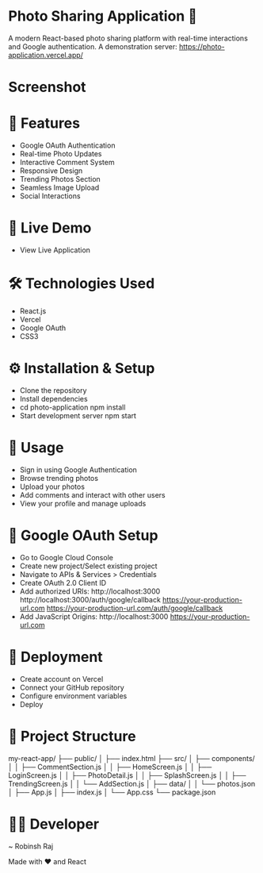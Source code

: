 # Photo Sharing Application 📸
A modern React-based photo sharing platform with real-time interactions and Google authentication.
A demonstration server: https://photo-application.vercel.app/

# Screenshot



# 🌟 Features
- Google OAuth Authentication
- Real-time Photo Updates
- Interactive Comment System
- Responsive Design
- Trending Photos Section
- Seamless Image Upload
- Social Interactions

# 🚀 Live Demo
- View Live Application

# 🛠️ Technologies Used
- React.js
- Vercel
- Google OAuth
- CSS3

# ⚙️ Installation & Setup
- Clone the repository
- Install dependencies
- cd photo-application
  npm install
- Start development server
  npm start
# 📱 Usage
- Sign in using Google Authentication
- Browse trending photos
- Upload your photos
- Add comments and interact with other users
- View your profile and manage uploads

# 🔑 Google OAuth Setup
- Go to Google Cloud Console
- Create new project/Select existing project
- Navigate to APIs & Services > Credentials
- Create OAuth 2.0 Client ID
- Add authorized URIs:
  http://localhost:3000
  http://localhost:3000/auth/google/callback
  https://your-production-url.com
  https://your-production-url.com/auth/google/callback
- Add JavaScript Origins:
  http://localhost:3000
  https://your-production-url.com

# 🚀 Deployment
- Create account on Vercel
- Connect your GitHub repository
- Configure environment variables
- Deploy

# 📂 Project Structure

my-react-app/
├── public/
│   ├── index.html
├── src/
│   ├── components/
│   │   ├── CommentSection.js
│   │   ├── HomeScreen.js
│   │   ├── LoginScreen.js
│   │   ├── PhotoDetail.js
│   │   ├── SplashScreen.js
│   │   ├── TrendingScreen.js
│   │   └── AddSection.js
│   ├── data/
│   │   └── photos.json
│   ├── App.js
│   ├── index.js
│   └── App.css
└── package.json

# 👨‍💻 Developer
~ Robinsh Raj

Made with ❤️ and React
